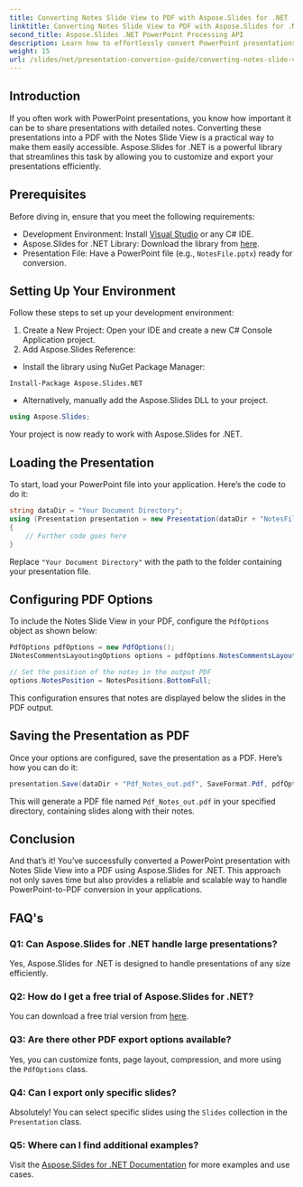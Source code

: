 ```yaml
---
title: Converting Notes Slide View to PDF with Aspose.Slides for .NET
linktitle: Converting Notes Slide View to PDF with Aspose.Slides for .NET
second_title: Aspose.Slides .NET PowerPoint Processing API
description: Learn how to effortlessly convert PowerPoint presentations with Notes Slide View to PDF format using Aspose.Slides for .NET. This guide includes detailed instructions.
weight: 15
url: /slides/net/presentation-conversion-guide/converting-notes-slide-view-to-pdf/
---
```

## Introduction

If you often work with PowerPoint presentations, you know how important it can be to share presentations with detailed notes. Converting these presentations into a PDF with the Notes Slide View is a practical way to make them easily accessible. Aspose.Slides for .NET is a powerful library that streamlines this task by allowing you to customize and export your presentations efficiently.

## Prerequisites

Before diving in, ensure that you meet the following requirements:

- Development Environment: Install [Visual Studio](https://visualstudio.microsoft.com/) or any C# IDE.
- Aspose.Slides for .NET Library: Download the library from [here](https://releases.aspose.com/slides/net/).
- Presentation File: Have a PowerPoint file (e.g., `NotesFile.pptx`) ready for conversion.

## Setting Up Your Environment

Follow these steps to set up your development environment:

1. Create a New Project: Open your IDE and create a new C# Console Application project.
2. Add Aspose.Slides Reference: 
- Install the library using NuGet Package Manager:
 ```
 Install-Package Aspose.Slides.NET
 ```
- Alternatively, manually add the Aspose.Slides DLL to your project.

```csharp
using Aspose.Slides;
```
Your project is now ready to work with Aspose.Slides for .NET.

## Loading the Presentation

To start, load your PowerPoint file into your application. Here’s the code to do it:

```csharp
string dataDir = "Your Document Directory";
using (Presentation presentation = new Presentation(dataDir + "NotesFile.pptx"))
{
	// Further code goes here
}

```

Replace `"Your Document Directory"` with the path to the folder containing your presentation file.

## Configuring PDF Options

To include the Notes Slide View in your PDF, configure the `PdfOptions` object as shown below:

```csharp
PdfOptions pdfOptions = new PdfOptions();
INotesCommentsLayoutingOptions options = pdfOptions.NotesCommentsLayouting;

// Set the position of the notes in the output PDF
options.NotesPosition = NotesPositions.BottomFull;
```

This configuration ensures that notes are displayed below the slides in the PDF output.

## Saving the Presentation as PDF

Once your options are configured, save the presentation as a PDF. Here’s how you can do it:

```csharp
presentation.Save(dataDir + "Pdf_Notes_out.pdf", SaveFormat.Pdf, pdfOptions);
```

This will generate a PDF file named `Pdf_Notes_out.pdf` in your specified directory, containing slides along with their notes.

## Conclusion

And that’s it! You’ve successfully converted a PowerPoint presentation with Notes Slide View into a PDF using Aspose.Slides for .NET. This approach not only saves time but also provides a reliable and scalable way to handle PowerPoint-to-PDF conversion in your applications.

## FAQ's

### Q1: Can Aspose.Slides for .NET handle large presentations?
Yes, Aspose.Slides for .NET is designed to handle presentations of any size efficiently.

### Q2: How do I get a free trial of Aspose.Slides for .NET?
You can download a free trial version from [here](https://releases.aspose.com/).

### Q3: Are there other PDF export options available?
Yes, you can customize fonts, page layout, compression, and more using the `PdfOptions` class.

### Q4: Can I export only specific slides?
Absolutely! You can select specific slides using the `Slides` collection in the `Presentation` class.

### Q5: Where can I find additional examples?
Visit the [Aspose.Slides for .NET Documentation](https://reference.aspose.com/slides/net/) for more examples and use cases.
